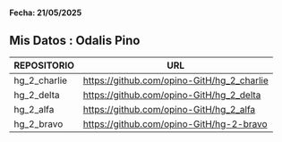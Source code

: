 #### Fecha: 21/05/2025
## Mis Datos : Odalis Pino



| REPOSITORIO | URL |
| ------ | ------ |
| hg_2_charlie | https://github.com/opino-GitH/hg_2_charlie |
| hg_2_delta | https://github.com/opino-GitH/hg_2_delta |
| hg_2_alfa | https://github.com/opino-GitH/hg_2_alfa |
| hg_2_bravo | https://github.com/opino-GitH/hg-2-bravo |
